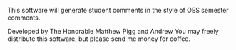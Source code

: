 This software will generate student comments in the style of OES semester comments.

Developed by The Honorable Matthew Pigg and Andrew
You may f<Left>reely distribute this software, but please send me money for coffee.
